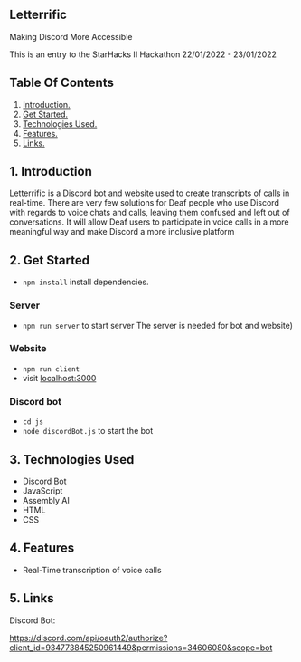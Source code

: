 


## Letterrific

Making Discord More Accessible 

This is an entry to the StarHacks II Hackathon 22/01/2022 - 23/01/2022

## Table Of Contents
1. [ Introduction. ](#introduction)
2. [ Get Started. ](#getstarted)
3. [ Technologies Used. ](#technologiesUsed)
4. [ Features. ](#features)
5. [ Links. ](#links)


<a name="introduction"></a>
## 1. Introduction
Letterrific is a Discord bot and website used to create transcripts of calls in real-time. There are very few solutions for Deaf people who use Discord with regards to voice chats and calls, leaving them confused and left out of conversations. It will allow Deaf users to participate in voice calls in a more meaningful way and make Discord a more inclusive platform


<a name="getstarted"></a>
## 2. Get Started
* `npm install` install dependencies.

### Server
* `npm run server` to start server 
The server is needed for bot and website)

### Website
* `npm run client`
* visit [localhost:3000](https://localhost:3000)

### Discord bot
* `cd js`
* `node discordBot.js` to start the bot


<a name="technologiesUsed"></a>
## 3. Technologies Used
* Discord Bot
* JavaScript
* Assembly AI
* HTML
* CSS


<a name="features"></a>
## 4. Features
* Real-Time transcription of voice calls

<a name ="links"></a>
## 5. Links
Discord Bot:

https://discord.com/api/oauth2/authorize?client_id=934773845250961449&permissions=34606080&scope=bot
